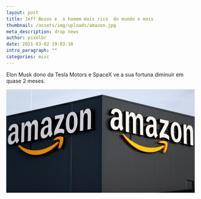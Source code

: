 ```yaml
---
layout: post
title: Jeff Bezos e  o homem mais rico  do mundo e mais
thumbnail: /assets/img/uploads/amazon.jpg
meta_description: drop news
author: pixelbr
date: 2021-03-02 19:03:18
intro_paragraph: ""
categories: misc
---
```

Elon Musk dono da Tesla Motors e SpaceX  ve a sua fortuna diminuir em quase 2 meses.

![teste](/assets/img/uploads/amazon.jpg "teste")

